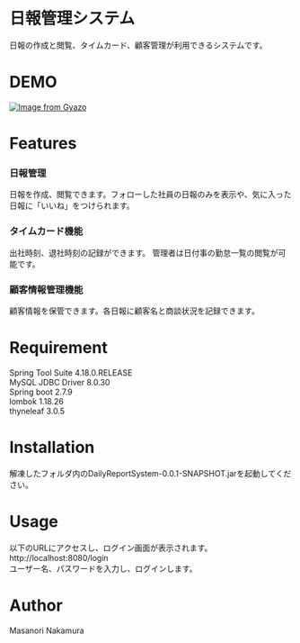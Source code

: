 # 日報管理システム

日報の作成と閲覧、タイムカード、顧客管理が利用できるシステムです。<br>
# DEMO
[![Image from Gyazo](https://i.gyazo.com/0ed9819e6334d0c5825fef52d9f2d241.gif)](https://gyazo.com/0ed9819e6334d0c5825fef52d9f2d241)

# Features
### 日報管理
日報を作成、閲覧できます。フォローした社員の日報のみを表示や、気に入った日報に「いいね」をつけられます。<br>

### タイムカード機能
出社時刻、退社時刻の記録ができます。
管理者は日付事の勤怠一覧の閲覧が可能です。<br>

### 顧客情報管理機能
顧客情報を保管できます。各日報に顧客名と商談状況を記録できます。<br>

# Requirement

Spring Tool Suite 4.18.0.RELEASE<br>
MySQL JDBC Driver 8.0.30<br>
Spring boot 2.7.9<br>
lombok 1.18.26<br>
thyneleaf 3.0.5<br>

# Installation

解凍したフォルダ内のDailyReportSystem-0.0.1-SNAPSHOT.jarを起動してください。

# Usage

以下のURLにアクセスし、ログイン画面が表示されます。<br>
http://localhost:8080/login<br>
ユーザー名、パスワードを入力し、ログインします。<br>

# Author

Masanori Nakamura


